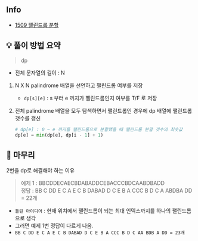## Info
- [1509 팰린드롬 분할](https://www.acmicpc.net/problem/1509)

## 💡 풀이 방법 요약
> dp

- 전체 문자열의 길이 : N
1. N X N palindrome 배열을 선언하고 팰린드롬 여부를 저장
    - `dp[s][e]` : s 부터 e 까지가 팰린드롬인지 여부를 T/F 로 저장

2. 전체 palindrome 배열을 모두 탐색하면서 팰린드롬인 경우에 dp 배열에 팰린드롬 갯수를 갱신
   ```python
   # dp[e] : 0 ~ e 까지를 팰린드롬으로 분할했을 때 팰린드롬 분할 갯수의 최솟값
   dp[e] = min(dp[e], dp[i - 1] + 1)
    ```

## 🙂 마무리
2번을 dp로 해결해야 하는 이유
>예제 1 : BBCDDECAECBDABADDCEBACCCBDCAABDBADD  
>정답 : BB C DD E C A E C B DABAD D C E B A CCC B D C A ABDBA DD = 22개

- `틀린 아이디어` : 현재 위치에서 팰린드롬이 되는 최대 인덱스까지를 하나의 팰린드롬으로 생각 
- 그러면 예제 1번 정답이 다르게 나옴. 
- `BB C DD E C A E C B DABAD D C E B A CCC B D C AA BDB A DD = 23개`